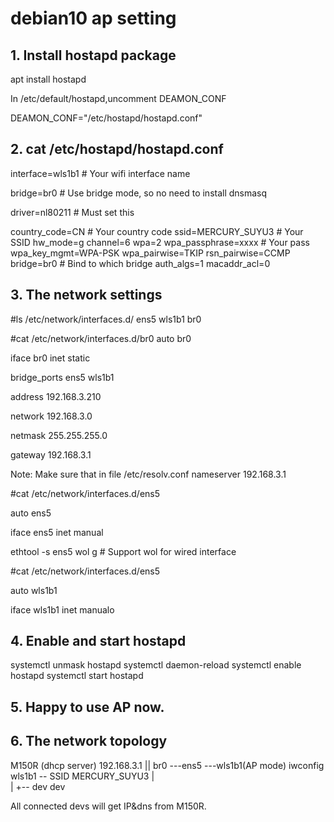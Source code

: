 # debian10 ap setting


## 1. Install hostapd package

apt install hostapd

In /etc/default/hostapd,uncomment DEAMON_CONF

DEAMON_CONF="/etc/hostapd/hostapd.conf"

## 2. cat /etc/hostapd/hostapd.conf

interface=wls1b1 # Your wifi interface name

bridge=br0 # Use bridge mode, so no need to install dnsmasq

driver=nl80211 # Must set this

country_code=CN # Your country code
ssid=MERCURY_SUYU3 # Your SSID
hw_mode=g 
channel=6
wpa=2
wpa_passphrase=xxxx # Your pass
wpa_key_mgmt=WPA-PSK
wpa_pairwise=TKIP
rsn_pairwise=CCMP
bridge=br0 # Bind to which bridge
auth_algs=1
macaddr_acl=0

## 3. The network settings
#ls /etc/network/interfaces.d/
ens5 wls1b1 br0

#cat /etc/network/interfaces.d/br0
auto br0

iface br0 inet static

bridge_ports ens5 wls1b1

address 192.168.3.210

network 192.168.3.0

netmask 255.255.255.0

gateway 192.168.3.1

Note:
Make sure that in file /etc/resolv.conf
nameserver 192.168.3.1

#cat /etc/network/interfaces.d/ens5

auto ens5

iface ens5 inet manual

ethtool -s ens5 wol g # Support wol for wired interface

#cat /etc/network/interfaces.d/ens5

auto wls1b1

iface wls1b1 inet manualo

## 4. Enable and start hostapd

systemctl unmask hostapd
systemctl daemon-reload
systemctl enable hostapd
systemctl start hostapd


## 5. Happy to use AP now.


## 6. The network topology

M150R (dhcp server) 192.168.3.1
         ||
br0 ---ens5
   \---wls1b1(AP mode) iwconfig wls1b1 -- SSID MERCURY_SUYU3 
        |\
        | +-- dev
      dev 


All connected devs will get IP&dns from M150R.

